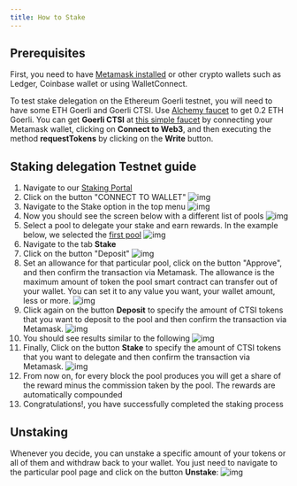 ```yaml
---
title: How to Stake
---
```


## Prerequisites

First, you need to have [Metamask installed](https://metamask.io/download/) or other crypto wallets such as Ledger, Coinbase wallet or using WalletConnect.

To test stake delegation on the Ethereum Goerli testnet, you will need to have some ETH Goerli  and Goerli CTSI. Use [Alchemy faucet](https://goerlifaucet.com) to get 0.2 ETH Goerli. You can get **Goerli CTSI** at [this simple faucet](https://goerli.etherscan.io/address/0xc3779fE5E6246fF6dBFEd09904788abC9063037E#writeContract) by connecting your Metamask wallet, clicking on **Connect to Web3**, and then executing the method **requestTokens** by clicking on the **Write** button.

## Staking delegation Testnet guide

1. Navigate to our [Staking Portal](https://explorer.cartesi.io/)
2. Click on the button "CONNECT TO WALLET" ![img](./connectwallet.png)
3. Navigate to the Stake option in the top menu ![img](./stakebutton.png)
4. Now you should see the screen below with a different list of pools ![img](./poolList.png)
5. Select a pool to delegate your stake and earn rewards. In the example below, we selected the [first pool](https://explorer.cartesi.io/stake/0x5149f711ff8e4b36bba09685ec5f9ad32edce3bf) ![img](./selectpool.png)
6. Navigate to the tab **Stake**
7. Click on the button "Deposit" ![img](./allowance.png)
8. Set an allowance for that particular pool, click on the button "Approve", and then confirm the transaction via Metamask. The allowance is the maximum amount of token the pool smart contract can transfer out of your wallet. You can set it to any value you want, your wallet amount, less or more.
![img](allowanceamount.png)
9. Click again on the button **Deposit** to specify the amount of CTSI tokens that you want to deposit to the pool and then confirm the transaction via Metamask. ![img](./selectamount.png)
10. You should see results similar to the following ![img](depositResults.png)
11. Finally, Click on the button **Stake** to specify the amount of CTSI tokens that you want to delegate and then confirm the transaction via Metamask. ![img](stakeAmount.png)
10. From now on, for every block the pool produces you will get a share of the reward minus the commission taken by the pool. The rewards are automatically compounded
11. Congratulations!, you have successfully completed the staking process


## Unstaking

Whenever you decide, you can unstake a specific amount of your tokens or all of them and withdraw back to your wallet. You just need to navigate to the particular pool page and click on the button **Unstake**:
![img](stakeAmount.png)
